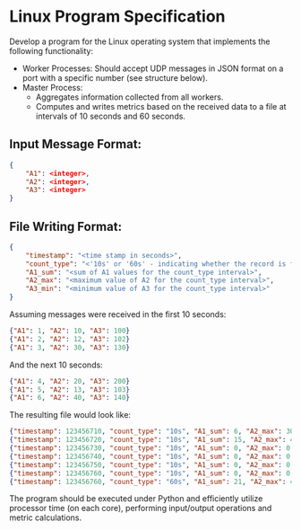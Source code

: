 # Linux Program Specification

Develop a program for the Linux operating system that implements the following functionality:

- Worker Processes: Should accept UDP messages in JSON format on a port with a specific number (see structure below).
- Master Process:
  - Aggregates information collected from all workers.
  - Computes and writes metrics based on the received data to a file at intervals of 10 seconds and 60 seconds.


## Input Message Format:

```json
{
    "A1": <integer>,
    "A2": <integer>,
    "A3": <integer>
}
```


## File Writing Format:

```json
{
    "timestamp": "<time stamp in seconds>",
    "count_type": "<'10s' or '60s' - indicating whether the record is for 10 or 60 seconds, respectively>",
    "A1_sum": "<sum of A1 values for the count_type interval>",
    "A2_max": "<maximum value of A2 for the count_type interval>",
    "A3_min": "<minimum value of A3 for the count_type interval>"
}
```

Assuming messages were received in the first 10 seconds:
```json
{"A1": 1, "A2": 10, "A3": 100}
{"A1": 2, "A2": 12, "A3": 102}
{"A1": 3, "A2": 30, "A3": 130}
```

And the next 10 seconds:
```json
{"A1": 4, "A2": 20, "A3": 200}
{"A1": 5, "A2": 13, "A3": 103}
{"A1": 6, "A2": 40, "A3": 140}
```

The resulting file would look like:
```json
{"timestamp": 123456710, "count_type": "10s", "A1_sum": 6, "A2_max": 30, "A3_min": 100}
{"timestamp": 123456720, "count_type": "10s", "A1_sum": 15, "A2_max": 40, "A3_min": 103}
{"timestamp": 123456730, "count_type": "10s", "A1_sum": 0, "A2_max": 0, "A3_min": 0}
{"timestamp": 123456740, "count_type": "10s", "A1_sum": 0, "A2_max": 0, "A3_min": 0}
{"timestamp": 123456750, "count_type": "10s", "A1_sum": 0, "A2_max": 0, "A3_min": 0}
{"timestamp": 123456760, "count_type": "10s", "A1_sum": 0, "A2_max": 0, "A3_min": 0}
{"timestamp": 123456760, "count_type": "60s", "A1_sum": 21, "A2_max": 40, "A3_min": 100}
```

The program should be executed under Python and efficiently utilize processor time (on each core), performing input/output operations and metric calculations.
